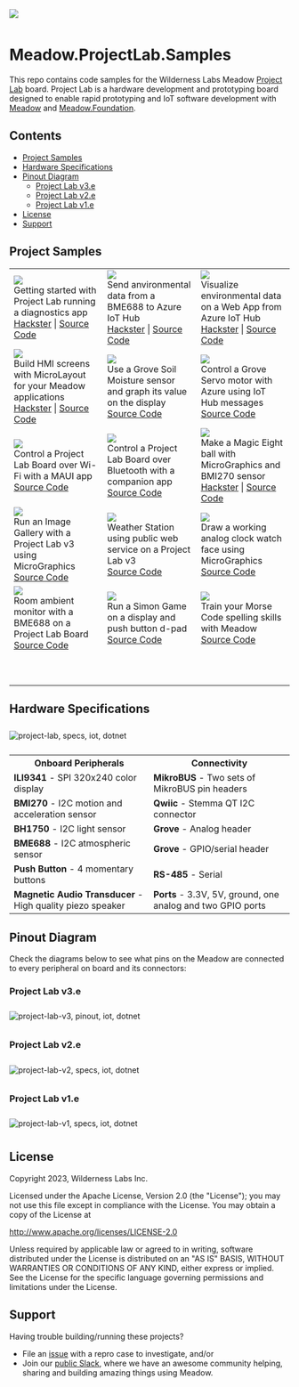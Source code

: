 <img src="Design/meadow-projectlab-samples.jpg" style="margin-bottom:10px" />

# Meadow.ProjectLab.Samples

This repo contains code samples for the Wilderness Labs Meadow [Project Lab](https://github.com/WildernessLabs/Meadow.Project.Lab) board. Project Lab is a hardware development and prototyping board designed to enable rapid prototyping and IoT software development with [Meadow](http://developer.wildernesslabs.co/Meadow/) and [Meadow.Foundation](http://developer.wildernesslabs.co/Meadow/Meadow.Foundation/).


## Contents
* [Project Samples](#project-samples)
* [Hardware Specifications](#hardware-specifications)
* [Pinout Diagram](#pinout-diagram)
  * [Project Lab v3.e](#project-lab-v3e)
  * [Project Lab v2.e](#project-lab-v2e)
  * [Project Lab v1.e](#project-lab-v1e)
* [License](#license)
* [Support](#support)

## Project Samples

<table>
    <tr>
        <td>
            <a href="https://github.com/WildernessLabs/Meadow.ProjectLab/tree/main/Source/ProjectLab_Demo"><img src="Design/wildernesslabs-projectlab-getting-started.png"/></a><br/>
            Getting started with Project Lab running a diagnostics app</br>
            <a href="https://www.hackster.io/wilderness-labs/getting-started-with-meadow-s-project-lab-eeb569">Hackster</a> | <a href="https://github.com/WildernessLabs/Meadow.ProjectLab/tree/main/Source/ProjectLab_Demo">Source Code</a>
        </td>
        <td>
            <a href="Source/MeadowAzureIoTHub/"><img src="Design/wildernesslabs-projectlab-azure-iot-hub.png"/></a><br/>
            Send anvironmental data from a BME688 to Azure IoT Hub<br/>
            <a href="https://www.hackster.io/wildernesslabs/send-environmental-data-from-projectlab-to-azure-w-iot-hub-7d3d07">Hackster</a> | 
            <a href="Source/MeadowAzureIoTHub/">Source Code</a>
        </td>
        <td>
            <a href="Source/MeadowAzureIoTHub/WebAzureIoTHub/"><img src="Design/wildernesslabs-projectlab-azure-iot-hub-web.png"/></a><br/>
            Visualize environmental data on a Web App from Azure IoT Hub</br>
            <a href="https://www.hackster.io/wilderness-labs/visualize-azure-iot-hub-data-with-a-net-web-app-6288e3">Hackster</a> | <a href="Source/MagicEightMeadow/">Source Code</a>
        </td>
        <!-- 
        -->
    </tr>
        <td>
            <a href="Source/MicroLayoutMenu/"><img src="Design/wildernesslabs-projectlab-microlayout-menu.png"/></a><br/>
            Build HMI screens with MicroLayout for your Meadow applications</br>
            <a href="https://www.hackster.io/wilderness-labs/build-hmi-screens-with-microlayout-for-your-meadow-apps-b87702">Hackster</a> |
            <a href="Source/MicroLayoutMenu/">Source Code</a>
        </td>
        <td>
            <a href="Source/MoistureMeter/"><img src="Design/wildernesslabs-projectlab-grove-moisture-meter.png"/></a><br/>
            Use a Grove Soil Moisture sensor and graph its value on the display<br/>
            <a href="Source/MoistureMeter/">Source Code</a>
        </td>
        <td>
            <a href="Source/MeadowAzureServo/"><img src="Design/MeadowAzureServo.png"/></a><br/>
            Control a Grove Servo motor with Azure using IoT Hub messages<br/>
            <a href="Source/MeadowAzureServo/">Source Code</a>
        </td> 
    </tr>
    </tr>
        <td>
            <a href="Source/Connectivity/"><img src="Design/maple.png"/></a><br/>
            Control a Project Lab Board over Wi-Fi with a MAUI app</br>
            <a href="Source/Connectivity/">Source Code</a>
        </td>
        <td>
            <a href="Source/Connectivity/"><img src="Design/bluetooth.png"/></a><br/>
            Control a Project Lab Board over Bluetooth with a companion app<br/>
            <a href="Source/Connectivity/">Source Code</a>
        </td>
        <td>
            <a href="Source/MagicEightMeadow/"><img src="Design/MagicEightMeadow.png"/></a><br/>
            Make a Magic Eight ball with MicroGraphics and BMI270 sensor</br>
            <a href="https://www.hackster.io/wilderness-labs/build-your-own-magic-eight-ball-with-a-projectlab-28044f">Hackster</a> | <a href="Source/MagicEightMeadow/">Source Code</a>
        </td>
    </tr>
    <tr>
        <td>
            <a href="Source/GalleryViewer/"><img src="Design/GalleryViewer.png"/></a><br/>
            Run an Image Gallery with a Project Lab v3 using MicroGraphics<br/>
            <a href="Source/GalleryViewer/">Source Code</a>
        </td>
        <td>
            <a href="Source/WifiWeather/"><img src="Design/WifiWeather.png"/></a><br/>
            Weather Station using public web service on a Project Lab v3<br/>
            <a href="Source/WifiWeather/">Source Code</a>
        </td>
        <td>
            <a href="Source/AnalogClockFace/"><img src="Design/MeadowClockGraphics.png"/></a><br/>
            Draw a working analog clock watch face using MicroGraphics<br/>
            <a href="Source/AnalogClockFace/">Source Code</a>
        </td>
    </tr>
    <tr>
        <td>
            <a href="Source/AmbientRoomMonitor/"><img src="Design/TemperatureMonitor.png"/></a><br/>
            Room ambient monitor with a BME688 on a Project Lab Board<br/>
            <a href="Source/AmbientRoomMonitor/">Source Code</a>
        </td>
        <td>
            <a href="Source/Simon/"><img src="Design/Simon.png"/></a><br/>
            Run a Simon Game on a display and push button d-pad</br>
            <a href="Source/Simon/">Source Code</a>
        </td>
        <td>
            <a href="Source/MorseCodeTrainer/"><img src="Design/MorseCodeTrainer.png"/></a><br/>
            Train your Morse Code spelling skills with Meadow<br/>
            <a href="Source/MorseCodeTrainer/">Source Code</a>
        </td>
    </tr>
    <tr>
        <td>
            <p>&nbsp;&nbsp;&nbsp;&nbsp;&nbsp;&nbsp;&nbsp;&nbsp;&nbsp;&nbsp;&nbsp;&nbsp;&nbsp;&nbsp;&nbsp;&nbsp;&nbsp;&nbsp;&nbsp;&nbsp;&nbsp;&nbsp;&nbsp;&nbsp;&nbsp;&nbsp;&nbsp;&nbsp;&nbsp;&nbsp;&nbsp;&nbsp;</p>
        </td>
        <td>
            <p>&nbsp;&nbsp;&nbsp;&nbsp;&nbsp;&nbsp;&nbsp;&nbsp;&nbsp;&nbsp;&nbsp;&nbsp;&nbsp;&nbsp;&nbsp;&nbsp;&nbsp;&nbsp;&nbsp;&nbsp;&nbsp;&nbsp;&nbsp;&nbsp;&nbsp;&nbsp;&nbsp;&nbsp;&nbsp;&nbsp;&nbsp;&nbsp;</p>
        </td>
        <td>
            <p>&nbsp;&nbsp;&nbsp;&nbsp;&nbsp;&nbsp;&nbsp;&nbsp;&nbsp;&nbsp;&nbsp;&nbsp;&nbsp;&nbsp;&nbsp;&nbsp;&nbsp;&nbsp;&nbsp;&nbsp;&nbsp;&nbsp;&nbsp;&nbsp;&nbsp;&nbsp;&nbsp;&nbsp;&nbsp;&nbsp;&nbsp;&nbsp;</p>
        </td>
    </tr>
</table>

## Hardware Specifications

<img src="Design/project-lab-specs.jpg" alt="project-lab, specs, iot, dotnet" style="margin-top:10px;margin-bottom:10px" />

<table>
    <tr>
        <th>Onboard Peripherals</th>
        <th>Connectivity</th>
    </tr>
    <tr>
        <td><strong>ILI9341</strong> - SPI 320x240 color display</li></td>
        <td><strong>MikroBUS</strong> - Two sets of MikroBUS pin headers</td>
    </tr>
    <tr>
        <td><strong>BMI270</strong> - I2C motion and acceleration sensor</td>
        <td><strong>Qwiic</strong> - Stemma QT I2C connector</td>
    </tr>
    <tr>
        <td><strong>BH1750</strong> - I2C light sensor</td>
        <td><strong>Grove</strong> - Analog header</td>
    </tr>
    <tr>
        <td><strong>BME688</strong> - I2C atmospheric sensor</td>
        <td><strong>Grove</strong> - GPIO/serial header</td>
    </tr>
    <tr>
        <td><strong>Push Button</strong> - 4 momentary buttons</td>
        <td><strong>RS-485</strong> - Serial</td>
    </tr>
    <tr>
        <td><strong>Magnetic Audio Transducer</strong> - High quality piezo speaker</td>
        <td><strong>Ports</strong> - 3.3V, 5V, ground, one analog and two GPIO ports</td>
    </tr>
</table>

## Pinout Diagram

Check the diagrams below to see what pins on the Meadow are connected to every peripheral on board and its connectors:
&nbsp;

### Project Lab v3.e

<img src="Design/projectlab-pinout-v3.jpg" alt="project-lab-v3, pinout, iot, dotnet" style="margin-top:10px;margin-bottom:10px" />

### Project Lab v2.e

<img src="Design/projectlab-pinout-v2.jpg" alt="project-lab-v2, specs, iot, dotnet" style="margin-top:10px;margin-bottom:10px" />

### Project Lab v1.e

<img src="Design/projectlab-pinout-v1.jpg" alt="project-lab-v1, specs, iot, dotnet" style="margin-top:10px;margin-bottom:10px" />

## License
Copyright 2023, Wilderness Labs Inc.

Licensed under the Apache License, Version 2.0 (the "License");
you may not use this file except in compliance with the License.
You may obtain a copy of the License at

  http://www.apache.org/licenses/LICENSE-2.0

Unless required by applicable law or agreed to in writing, software
distributed under the License is distributed on an "AS IS" BASIS,
WITHOUT WARRANTIES OR CONDITIONS OF ANY KIND, either express or implied.
See the License for the specific language governing permissions and
limitations under the License.

## Support

Having trouble building/running these projects? 
* File an [issue](https://github.com/WildernessLabs/Meadow.Desktop.Samples/issues) with a repro case to investigate, and/or
* Join our [public Slack](http://slackinvite.wildernesslabs.co/), where we have an awesome community helping, sharing and building amazing things using Meadow.
